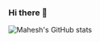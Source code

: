 ### Hi there 👋
![Mahesh's GitHub stats](https://github-readme-stats.vercel.app/api?username=maheshdhoran&show_icons=true&theme=dark&count_private=true&include_all_commits=true)
<!--
**mahesh-dhoran/mahesh-dhoran** is a ✨ _special_ ✨ repository because its `README.md` (this file) appears on your GitHub profile.

Here are some ideas to get you started:

- 🔭 I’m currently working on ...
- 🌱 I’m currently learning ...
- 👯 I’m looking to collaborate on ...
- 🤔 I’m looking for help with ...
- 💬 Ask me about ...
- 📫 How to reach me: ...
- 😄 Pronouns: ...
- ⚡ Fun fact: ...
-->
